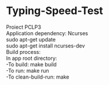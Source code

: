 # Typing-Speed-Test
Proiect PCLP3  
Application dependency: Ncurses  
	sudo apt-get update  
	sudo apt-get install ncurses-dev  
Build process:  
	In app root directory:  
		-To build: make build  
		-To run: make run  
		-To clean-build-run: make  
